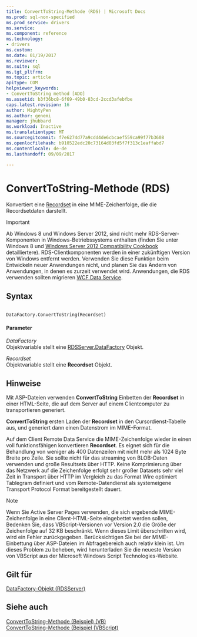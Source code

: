 ```yaml
---
title: ConvertToString-Methode (RDS) | Microsoft Docs
ms.prod: sql-non-specified
ms.prod_service: drivers
ms.service: 
ms.component: reference
ms.technology:
- drivers
ms.custom: 
ms.date: 01/19/2017
ms.reviewer: 
ms.suite: sql
ms.tgt_pltfrm: 
ms.topic: article
apitype: COM
helpviewer_keywords:
- ConvertToString method [ADO]
ms.assetid: b3f36bc8-6f69-49b0-83cd-2ccd3afebfbe
caps.latest.revision: 16
author: MightyPen
ms.author: genemi
manager: jhubbard
ms.workload: Inactive
ms.translationtype: MT
ms.sourcegitcommit: f7e6274d77a9cdd4de6cbcaef559ca99f77b3608
ms.openlocfilehash: b910522edc20c73164d03fd5f7f313c1eaffabd7
ms.contentlocale: de-de
ms.lasthandoff: 09/09/2017

---
```

# <a name="converttostring-method-rds"></a>ConvertToString-Methode (RDS)
Konvertiert eine [Recordset](../../../ado/reference/ado-api/recordset-object-ado.md) in eine MIME-Zeichenfolge, die die Recordsetdaten darstellt.  
  
> [!IMPORTANT]
>  Ab Windows 8 und Windows Server 2012, sind nicht mehr RDS-Server-Komponenten in Windows-Betriebssystems enthalten (finden Sie unter Windows 8 und [Windows Server 2012 Compatibility Cookbook](https://www.microsoft.com/en-us/download/details.aspx?id=27416) detailliertere). RDS-Clientkomponenten werden in einer zukünftigen Version von Windows entfernt werden. Verwenden Sie diese Funktion beim Entwickeln neuer Anwendungen nicht, und planen Sie das Ändern von Anwendungen, in denen es zurzeit verwendet wird. Anwendungen, die RDS verwenden sollten migrieren [WCF Data Service](http://go.microsoft.com/fwlink/?LinkId=199565).  
  
## <a name="syntax"></a>Syntax  
  
```  
  
DataFactory.ConvertToString(Recordset)  
```  
  
#### <a name="parameters"></a>Parameter  
 *DataFactory*  
 Objektvariable stellt eine [RDSServer.DataFactory](../../../ado/reference/rds-api/datafactory-object-rdsserver.md) Objekt.  
  
 *Recordset*  
 Objektvariable stellt eine **Recordset** Objekt.  
  
## <a name="remarks"></a>Hinweise  
 Mit ASP-Dateien verwenden **ConvertToString** Einbetten der **Recordset** in einer HTML-Seite, die auf dem Server auf einem Clientcomputer zu transportieren generiert.  
  
 **ConvertToString** ersten Laden der **Recordset** in den Cursordienst-Tabelle aus, und generiert dann einen Datenstrom im MIME-Format.  
  
 Auf dem Client Remote Data Service die MIME-Zeichenfolge wieder in einen voll funktionsfähigen konvertieren **Recordset**. Es eignet sich für die Behandlung von weniger als 400 Datenzeilen mit nicht mehr als 1024 Byte Breite pro Zeile. Sie sollte nicht für das streaming von BLOB-Daten verwenden und große Resultsets über HTTP. Keine Komprimierung über das Netzwerk auf die Zeichenfolge erfolgt sehr großer Datasets sehr viel Zeit in Transport über HTTP im Vergleich zu das Format Wire optimiert Tablegram definiert und vom Remote-Datendienst als systemeigene Transport Protocol Format bereitgestellt dauert.  
  
> [!NOTE]
>  Wenn Sie Active Server Pages verwenden, die sich ergebende MIME-Zeichenfolge in eine Client-HTML-Seite eingebettet werden sollen, Bedenken Sie, dass VBScript-Versionen vor Version 2.0 die Größe der Zeichenfolge auf 32 KB beschränkt. Wenn dieses Limit überschritten wird, wird ein Fehler zurückgegeben. Berücksichtigen Sie bei der MIME-Einbettung über ASP-Dateien im Abfragebereich auch relativ klein ist. Um dieses Problem zu beheben, wird herunterladen Sie die neueste Version von VBScript aus der Microsoft Windows Script Technologies-Website.  
  
## <a name="applies-to"></a>Gilt für  
 [DataFactory-Objekt (RDSServer)](../../../ado/reference/rds-api/datafactory-object-rdsserver.md)  
  
## <a name="see-also"></a>Siehe auch  
 [ConvertToString-Methode (Beispiel) (VB)](../../../ado/reference/ado-api/converttostring-method-example-vb.md)   
 [ConvertToString-Methode (Beispiel (VBScript)](../../../ado/reference/rds-api/converttostring-method-example-vbscript.md)



